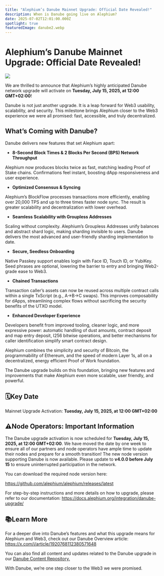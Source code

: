 ```yaml
---
title: "Alephium’s Danube Mainnet Upgrade: Official Date Revealed!"
description: When is Danube going live on Alephium?
date: 2025-07-02T12:01:00.000Z
spotlight: true
featuredImage: danube2.webp
---
```

# Alephium’s Danube Mainnet Upgrade: Official Date Revealed!

![](https://miro.medium.com/v2/resize:fit:1400/format:webp/1*VJ8D8Z0vRv4TWOzidSMjqg.png)

We are thrilled to announce that Alephium’s highly anticipated Danube network upgrade will activate on **Tuesday, July 15, 2025, at 12:00 GMT+02:00**!

Danube is not just another upgrade. It is a leap forward for Web3 usability, scalability, and security. This milestone brings Alephium closer to the Web3 experience we were all promised: fast, accessible, and truly decentralized.

## What’s Coming with Danube?

Danube delivers new features that set Alephium apart:

* **8-Second Block Times & 2 Blocks Per Second (BPS) Network Throughput**

Alephium now produces blocks twice as fast, matching leading Proof of Stake chains. Confirmations feel instant, boosting dApp responsiveness and user experience.

* **Optimized Consensus & Syncing**

Alephium’s BlockFlow processes transactions more efficiently, enabling over 20,000 TPS and up to three times faster node sync. The result is greater scalability and decentralization with lower overhead.

* **Seamless Scalability with Groupless Addresses**

Scaling without complexity. Alephium’s Groupless Addresses unify balances and abstract shard logic, making sharding invisible to users. Danube delivers the most advanced and user-friendly sharding implementation to date.

* **Secure, Seedless Onboarding**

Native Passkey support enables login with Face ID, Touch ID, or YubiKey. Seed phrases are optional, lowering the barrier to entry and bringing Web2-grade ease to Web3.

* **Chained Transactions**

Transaction caller’s assets can now be reused across multiple contract calls within a single TxScript (e.g., A→B→C swaps). This improves composability for dApps, streamlining complex flows without sacrificing the security benefits of the UTXO model.

* **Enhanced Developer Experience**

Developers benefit from improved tooling, cleaner logic, and more expressive power: automatic handling of dust amounts, contract deposit and map entry deposit, I256 bitwise operations, and better mechanisms for caller identification simplify smart contract design.

Alephium combines the simplicity and security of Bitcoin, the programmability of Ethereum, and the speed of modern Layer 1s, all on a decentralized, energy efficient Proof of Work foundation.

The Danube upgrade builds on this foundation, bringing new features and improvements that make Alephium even more scalable, user friendly, and powerful.

## 🗓️Key Date

Mainnet Upgrade Activation: **Tuesday, July 15, 2025, at 12:00 GMT+02:00**

## ⚠️Node Operators: Important Information

The Danube upgrade activation is now scheduled for **Tuesday, July 15, 2025, at 12:00 GMT+02:00**. We have moved the date by one week to ensure all of our partners and node operators have ample time to update their nodes and prepare for a smooth transition! The new node version supporting Danube is now available. Please update to **v4.0.0 before July 15** to ensure uninterrupted participation in the network.

You can download the required node version here:

<https://github.com/alephium/alephium/releases/latest>

For step-by-step instructions and more details on how to upgrade, please refer to our documentation:
<https://docs.alephium.org/integration/danube-upgrade/>

## 📚Learn More

For a deeper dive into Danube’s features and what this upgrade means for Alephium and Web3, check out our Danube Overview article: [https://x.com/i/article/1920768112380571648 ](https://x.com/i/article/1920768112380571648)

You can also find all content and updates related to the Danube upgrade in our [Danube Content Repository.](https://docs.alephium.org/misc/Content/#network-upgrade-3---danube)

With Danube, we’re one step closer to the Web3 we were promised.
